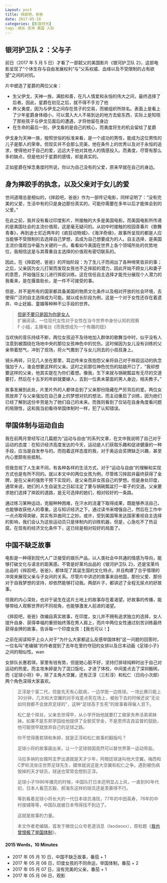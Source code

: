 ```yaml
--- 
Layout: post 
title: 摔跤吧，爸爸
date: 2017-05-10 
categories: [影音时光] 
tags：成长 亚洲 美国 人际
---
```


## 银河护卫队 2 ：父与子

前日（2017 年 5 月 5 日）才看了一部弑父的美国影片《银河护卫队 2》，这部电影呈现了“个体生存与自由发展权利“与”父系权威、血缘以及不受限制的占有欲望“之间的对抗。

片中塑造了星爵的两位父亲：
* 生父伊戈，天神一族，满脸和善，在凡人情爱和永恒的伟大之间，最终选择了后者。因此，星爵在初见之后，就不得不手刃了他
* 养父勇度，因为与伊戈之间存在孩子的交易，而被组织所除名。表面上是看上了少年星爵身体细小，可以潜入大人不易到达的地方去偷东西，实际上是知晓了那些孩子与伊戈见面后的遭遇，才将他留在身边
* 在生命的最后一刻，伊戈看的是自己的核心，而勇度将生的机会留给了星爵

伊戈身为天神一族，按照世俗的标准来看，是一个成功的男性，能成为这位男性的儿子是那人的荣幸。但现实并不会那么完美，他在条件上的优秀以及对于永恒的追求，使得他对于自己的爱，远远大于他对其他人的情感投入。而勇度，尽管有那么多的缺点，但是他对于星爵的感情，却是真实的。

正如星爵在悼念勇度时所说，你以为自己没有的父爱，原来早就在自己的身边。

## 身为摔跤手的执念，以及父亲对于女儿的爱
世间道理总是相似的，《摔跤吧，爸爸》作为一部传记电影，同样证明了：“没有完美的父爱，生活中有的只是身边那份真实的，可能你需要在多年以后才能体会到的父爱。”

在此之前，我并没有看过印度影片，所接触的大多是美国电影。而美国电影所传递的是美国社会的主流价值观，这是毫无疑问的。从初中时接触的校园青春片《歌舞青春》，再到迪士尼近两年的《疯狂动物城》、《海洋奇缘》，故事所呈现的都是人应当能够不受限制的去选择自己梦想，去成为自己想要成为的人。自主选择，是美国主流价值观当中最为关键的一点。看看如今美国在世界上各个领域所处的优势地位，我相信这是与其尊重自主选择的价值观有密切联系的。

因此，在《摔跤吧，爸爸》的开始阶段：为了生儿子而闹出了各种啼笑皆非的事；之后，父亲因为女儿打架而发现女孩也不乏摔跤的潜力，因此开始不顾女儿和妻子的意愿，开始强压女儿进行摔跤训练。这在信任自主选择才能充分展现个人潜力的我看来，是在揠苗助长，是一件不可接受的事。

但是，并不是所有的国家都具备美国的物质文化条件以及相对开放的社会环境，去使得广泛的自主选择成为可能。就以成长阶段为例，这是一个对于女性还存在着遗弃、中止妊娠、童婚等种种不公手段的世界。

> [但是不要只是因为你是女人](http://music.163.com/program/903688646/45268668?userid=56261992)  
> 扩展阅读，一位现代女性对于女性在当今世界中身份认知的观察  
> F 小姐，主播电台《而我想成为一个有趣的妞》  


当欢快的音乐持续不断，两位女孩迫不及待地加入群体的歌舞当中时，似乎没有人注意到被围绕在场地中央的那位女孩神色中的忧伤。这时候因为女儿没有训练的父亲带着怒气，冲到了现场，将火气撒到了与女儿同去的小叔叔身上。

镜头再转，只见几人坐在那里，耳边传来女孩抱怨父亲将自己对于摔跤运动的执念强加于人，谁会想要这样的父亲。这时之前那位神色忧伤的姑娘开口了，“我却想要这样的父亲，他其实是在为你们着想。像我，生下来就与锅碗瓢盆有无尽的交道要打，然后在十五岁的年龄就要嫁人，去到一位素未蒙面的男人身边，相夫教子。”

故事发展到此处，片里片外的人都体会到了父亲那份隐藏在严厉背后的爱。两位女孩放弃了与父亲强加在自己身上的梦想对抗的想法，而主动重启了训练，因为她们已经了解到这份辛劳是为了她们自己的未来。而我则看到了仅站在自身角度看问题的局限性，这和我当初看待举国体制时一样，犯了认知错误。

## 举国体制与运动自由
我在前两月曾经写过几篇题为“运动与自由”的系列文章，在文中我说明了自己对于运动的态度：在知识经济高度发达的今天，运动是人们获取乐趣和促进健康的一种手段，应当是自发参与的。而抱着这样态度的我，对于奥运会奖牌缺乏兴趣，甚至内心里颇有些抵制。

但我忽视了人生来不同，有各种各样的生活方式，对于“运动与自由”的理解和实现方式也是有所不同的。就以本文中的两位女孩为例，尽管练习摔跤并最终获得了金牌，是在父亲的强势干预下实现的，是父亲而非女孩自己的梦想。但是身处印度，通常来说，她们的人生自诞生之日起注定了要与锅碗瓢盆打一辈子的交道。父亲要求她们选择了摔跤的道路，是无可选择的她们，相对较好的一条路。

通过练习某种运动，克服种种困难，在汗水的浇灌下取得成果，既能够养活自己，也能够收获他人的尊重。这与知识经济之下，通过读书来增强自己，然后在工作中一点点取得突破，其实有异曲同工之妙。或许，受到美国等发达国家重视自主选择的影响，我们会认为这些运动员只是体制内的训练机器，但是，心急吃不了热豆腐，在现有的经济文化条件下，这已经是相对较好的局面了。

## 中国不缺乏故事 
电影是一种得到现代人广泛接受的娱乐产品，以人类社会中共通的情感为导向，能够打破文化与语言的距离感。不管是好莱坞出品的《银河护卫队 2》，还是宝莱坞出品的《摔跤吧，爸爸》，都体现了其诞生国的文化特点，并且构建了合乎情理的冲突来展现父亲与子女间的关系。尽管片中讲述的故事来自他国，那份父爱、那份对于自我梦想的坚持，却依然能够打动我。两部片子，都讲述了全程无尿点的好故事。

但我的内心深处，也对于诞生在这片土地上的故事存在着渴望。好故事的传播，能够带给人观察世界的不同视角，也能够激发人前进的渴望。

《摔跤吧，爸爸》改编自真实故事，在印度，女儿并不拥有追求独立的选择，女人提升自身、获得幸福的重担始终落在男人肩上，而片中两位女性通过刻苦训练最终获得金牌的故事，告诉每一个印度女孩：【我也可以！】

之前在阅读知乎上众人对于“为什么大家都这么反感举国体制”这一问题的回答时，一位名叫“老编辑”的作者提到了去年在里约夺冠的女排以及日本动画《足球小子》之间的相似性。wan

女排队长惠若琪，家里有钱有势，但是她心脏不好，坚持打排球纯粹时出于自己对运动的热爱。而主攻朱婷是为了混口饭吃，才进了体校，中间差点去了深圳搬砖。而《足球小将》中，除了主角大空翼，还有正淳（三杉淳）和松仁（日向小次郎）两个角色深得大家喜欢。

> 正淳是个富二代，但是先天有心脏病，一边学医一边练球。一场比赛只能上30分钟，几次和大空翼的对手戏差点死在场上，被抬下去的时候还说“无论如何我都不会放弃足球的”，这种“足球高于生死”的故事看得催人泪下。  
>   
> 松仁是个屌丝，父亲去世得早，从小学开始他就要打工做家务养活弟弟妹妹。如果不是东邦学园给他提供了全额奖学金，不是恩师吉良监督的鼓励，他可能很早就放弃自己的足球之路。  
>   
> 你不觉得惠若琪和朱婷，就是正淳和松仁故事的翻版吗？  
>   
> 足球小将的故事画出来，让一个足球弱国竟然可以替世界第一运动带盐。  
>   
> 马拉多纳的女婿阿圭罗出道就是天才少年，阿根廷球迷叫他大空翼。梅西和C罗轮流坐庄世界足球先生，媒体就说这是大空翼和松仁之争。遇到被伤病毁掉的天才球员，球迷也常常会想到正淳。  
>   
> 足球小子1986年播完的时候，中国队打日本还明显占上风，一直到90年代初，日本人看范志毅、郝海东这样的球员还是羡慕得不行。  
>   
> 等到看着足球小将长大的一代日本球员涌现，77年的中田英寿，78年的中村俊辅等等，中国队就被日本甩得找不到边了。  
>   
> 这就是故事的力量。  
>   
> 本文作者老编辑，首发于微信公众号老道消息（laodaoxx），原标题《[我也曾恨极了举国体制](https://www.zhihu.com/question/19647617)》。  

#### 2015 Words，10 Minutes

* 2017 年 05 月 10 日，中国不缺乏故事，番茄 + 1
* 2017 年 05 月 08 日，印度女孩的不同命运，举国体制，番茄 + 2
* 2017 年 05 月 07 日，没有完美的父亲，番茄 + 1
* 2017 年 05 月 06 日，观影
